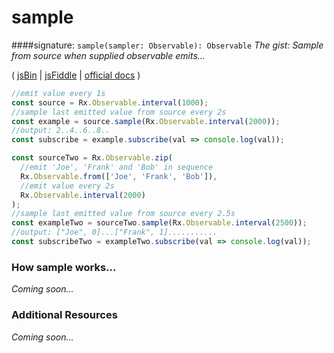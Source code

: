 # sample
####signature: `sample(sampler: Observable): Observable`
*The gist: Sample from source when supplied observable emits...*

( [jsBin](http://jsbin.com/wifaqipuse/1/edit?js,console) | [jsFiddle](https://jsfiddle.net/btroncone/8wsbuvjb/) | [official docs](http://reactivex.io/rxjs/class/es6/Observable.js~Observable.html#instance-method-sample) )

```js
//emit value every 1s
const source = Rx.Observable.interval(1000);
//sample last emitted value from source every 2s 
const example = source.sample(Rx.Observable.interval(2000));
//output: 2..4..6..8..
const subscribe = example.subscribe(val => console.log(val));

const sourceTwo = Rx.Observable.zip(
  //emit 'Joe', 'Frank' and 'Bob' in sequence
  Rx.Observable.from(['Joe', 'Frank', 'Bob']),
  //emit value every 2s
  Rx.Observable.interval(2000)
);
//sample last emitted value from source every 2.5s
const exampleTwo = sourceTwo.sample(Rx.Observable.interval(2500));
//output: ["Joe", 0]...["Frank", 1]...........
const subscribeTwo = exampleTwo.subscribe(val => console.log(val));
```

### How sample works...
*Coming soon...*


### Additional Resources
*Coming soon...*
